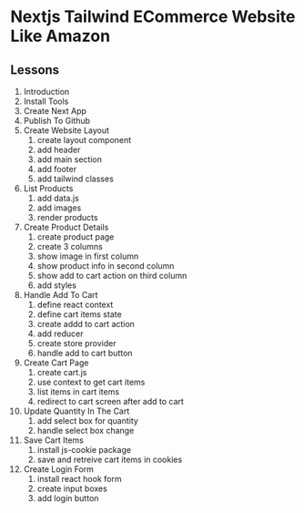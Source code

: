 # Nextjs Tailwind ECommerce Website Like Amazon

## Lessons

1. Introduction
2. Install Tools
3. Create Next App
4. Publish To Github
5. Create Website Layout
   1. create layout component
   2. add header
   3. add main section
   4. add footer
   5. add tailwind classes
6. List Products
   1. add data.js
   2. add images
   3. render products
7. Create Product Details
   1. create product page
   2. create 3 columns
   3. show image in first column
   4. show product info in second column
   5. show add to cart action on third column
   6. add styles
8. Handle Add To Cart
   1. define react context
   2. define cart items state
   3. create addd to cart action
   4. add reducer
   5. create store provider
   6. handle add to cart button
9. Create Cart Page
   1. create cart.js
   2. use context to get cart items
   3. list items in cart items
   4. redirect to cart screen after add to cart
10. Update Quantity In The Cart
    1. add select box for quantity
    2. handle select box change
11. Save Cart Items
    1. install js-cookie package
    2. save and retreive cart items in cookies
12. Create Login Form
    1. install react hook form
    2. create input boxes
    3. add login button

